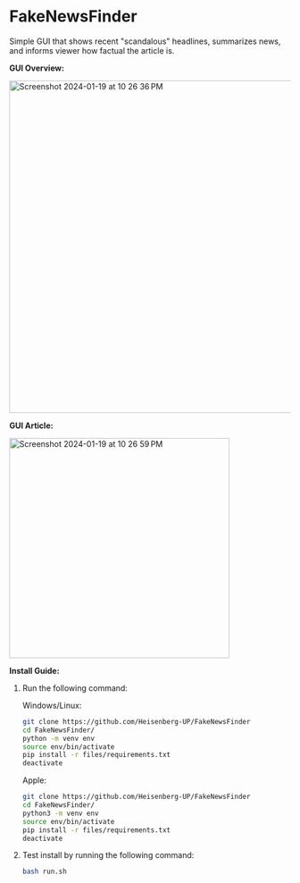 # FakeNewsFinder
Simple GUI that shows recent "scandalous" headlines, summarizes news, and informs viewer how factual the article is.

**GUI Overview:**


<img width="595" alt="Screenshot 2024-01-19 at 10 26 36 PM" src="https://github.com/Heisenberg-UP/FakeNewsFinder/assets/99283516/834d4819-86cd-4f92-a101-a41928ab4f5a">   


**GUI Article:**


<img width="394" alt="Screenshot 2024-01-19 at 10 26 59 PM" src="https://github.com/Heisenberg-UP/FakeNewsFinder/assets/99283516/3a737500-ab92-4c41-93ef-6729b9d1da25">


**Install Guide:**
1. Run the following command:

   Windows/Linux:
   ```bash
   git clone https://github.com/Heisenberg-UP/FakeNewsFinder
   cd FakeNewsFinder/
   python -m venv env
   source env/bin/activate
   pip install -r files/requirements.txt
   deactivate
   ```

   Apple:
   ```bash
   git clone https://github.com/Heisenberg-UP/FakeNewsFinder
   cd FakeNewsFinder/
   python3 -m venv env
   source env/bin/activate
   pip install -r files/requirements.txt
   deactivate
   ```

3. Test install by running the following command:
   ```bash
   bash run.sh
   ```
